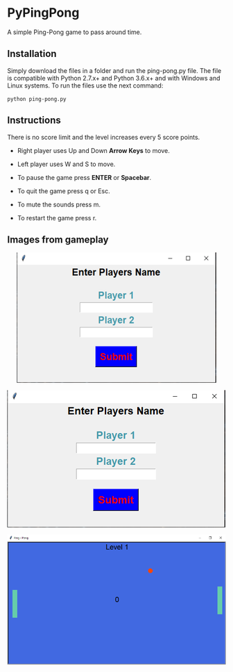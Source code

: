 # PyPingPong

A simple Ping-Pong game to pass around time.

## Installation

Simply download the files in a folder and run the ping-pong.py file. The file is compatible with
Python 2.7.x+ and Python 3.6.x+ and with Windows and Linux systems. To run the files use the next
command:

```
python ping-pong.py
```

## Instructions

There is no score limit and the level increases every 5 score points.

- Right player uses Up and Down **Arrow Keys** to move.

- Left player uses W and S to move.

- To pause the game press **ENTER** or __Spacebar__.

- To quit the game press q or Esc.

- To mute the sounds press m.

- To restart the game press r.


## Images from gameplay

<p align="center">   
<img width="460" height="300" src="img/image_1.png"> 
</p>

![PlayerInput](img/image_1.png) 

![Gameplay](img/image_2.png)
